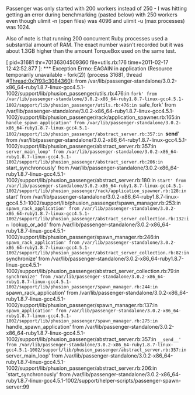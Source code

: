 Passenger was only started with 200 workers instead of 250 - I was
hitting getting an error during benchmarking (pasted below) with 250
workers even though ulimit -n (open files) was 4096 and ulimit -u (max
processes) was 1024.

Also of note is that running 200 concurrent Ruby processes used a
substantial amount of RAM. The exact number wasn't recorded but it was
about 1.3GB higher than the amount TorqueBox used on the same test.

[ pid=31681 thr=70136304509360 file=utils.rb:176 time=2011-02-17 12:42:52.877 ]: *** Exception Errno::EAGAIN in application (Resource temporarily unavailable - fork(2)) (process 31681, thread #<Thread:0x7f93c3084360>):
        from /var/lib/passenger-standalone/3.0.2-x86_64-ruby1.8.7-linux-gcc4.5.1-1002/support/lib/phusion_passenger/utils.rb:476:in `fork'
        from /var/lib/passenger-standalone/3.0.2-x86_64-ruby1.8.7-linux-gcc4.5.1-1002/support/lib/phusion_passenger/utils.rb:476:in `safe_fork'
        from /var/lib/passenger-standalone/3.0.2-x86_64-ruby1.8.7-linux-gcc4.5.1-1002/support/lib/phusion_passenger/rack/application_spawner.rb:165:in `handle_spawn_application'
        from /var/lib/passenger-standalone/3.0.2-x86_64-ruby1.8.7-linux-gcc4.5.1-1002/support/lib/phusion_passenger/abstract_server.rb:357:in `__send__'
        from /var/lib/passenger-standalone/3.0.2-x86_64-ruby1.8.7-linux-gcc4.5.1-1002/support/lib/phusion_passenger/abstract_server.rb:357:in `server_main_loop'
        from /var/lib/passenger-standalone/3.0.2-x86_64-ruby1.8.7-linux-gcc4.5.1-1002/support/lib/phusion_passenger/abstract_server.rb:206:in `start_synchronously'
        from /var/lib/passenger-standalone/3.0.2-x86_64-ruby1.8.7-linux-gcc4.5.1-1002/support/lib/phusion_passenger/abstract_server.rb:180:in `start'
        from /var/lib/passenger-standalone/3.0.2-x86_64-ruby1.8.7-linux-gcc4.5.1-1002/support/lib/phusion_passenger/rack/application_spawner.rb:128:in `start'
        from /var/lib/passenger-standalone/3.0.2-x86_64-ruby1.8.7-linux-gcc4.5.1-1002/support/lib/phusion_passenger/spawn_manager.rb:253:in `spawn_rack_application'
        from /var/lib/passenger-standalone/3.0.2-x86_64-ruby1.8.7-linux-gcc4.5.1-1002/support/lib/phusion_passenger/abstract_server_collection.rb:132:in `lookup_or_add'
        from /var/lib/passenger-standalone/3.0.2-x86_64-ruby1.8.7-linux-gcc4.5.1-1002/support/lib/phusion_passenger/spawn_manager.rb:246:in `spawn_rack_application'
        from /var/lib/passenger-standalone/3.0.2-x86_64-ruby1.8.7-linux-gcc4.5.1-1002/support/lib/phusion_passenger/abstract_server_collection.rb:82:in `synchronize'
        from /var/lib/passenger-standalone/3.0.2-x86_64-ruby1.8.7-linux-gcc4.5.1-1002/support/lib/phusion_passenger/abstract_server_collection.rb:79:in `synchronize'
        from /var/lib/passenger-standalone/3.0.2-x86_64-ruby1.8.7-linux-gcc4.5.1-1002/support/lib/phusion_passenger/spawn_manager.rb:244:in `spawn_rack_application'
        from /var/lib/passenger-standalone/3.0.2-x86_64-ruby1.8.7-linux-gcc4.5.1-1002/support/lib/phusion_passenger/spawn_manager.rb:137:in `spawn_application'
        from /var/lib/passenger-standalone/3.0.2-x86_64-ruby1.8.7-linux-gcc4.5.1-1002/support/lib/phusion_passenger/spawn_manager.rb:275:in `handle_spawn_application'
        from /var/lib/passenger-standalone/3.0.2-x86_64-ruby1.8.7-linux-gcc4.5.1-1002/support/lib/phusion_passenger/abstract_server.rb:357:in `__send__'
        from /var/lib/passenger-standalone/3.0.2-x86_64-ruby1.8.7-linux-gcc4.5.1-1002/support/lib/phusion_passenger/abstract_server.rb:357:in `server_main_loop'
        from /var/lib/passenger-standalone/3.0.2-x86_64-ruby1.8.7-linux-gcc4.5.1-1002/support/lib/phusion_passenger/abstract_server.rb:206:in `start_synchronously'
        from /var/lib/passenger-standalone/3.0.2-x86_64-ruby1.8.7-linux-gcc4.5.1-1002/support/helper-scripts/passenger-spawn-server:99
